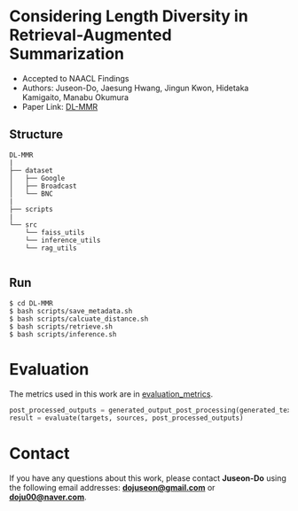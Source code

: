 # Considering Length Diversity in Retrieval-Augmented Summarization
* Accepted to NAACL Findings
* Authors: Juseon-Do, Jaesung Hwang, Jingun Kwon, Hidetaka Kamigaito, Manabu Okumura
* Paper Link: [DL-MMR]("")


## Structure
```
DL-MMR
|
├── dataset
│   ├── Google
│   ├── Broadcast
│   └── BNC
|   
├── scripts
|
└── src
    └── faiss_utils
    └── inference_utils
    └── rag_utils


```

## Run
```
$ cd DL-MMR
$ bash scripts/save_metadata.sh
$ bash scripts/calcuate_distance.sh
$ bash scripts/retrieve.sh
$ bash scripts/inference.sh
```


# Evaluation
The metrics used in this work are in [evaluation_metrics](https://github.com/JuseonDo/InstructCMP/evaluation).

```python
post_processed_outputs = generated_output_post_processing(generated_text)
result = evaluate(targets, sources, post_processed_outputs)
```

# Contact
If you have any questions about this work, please contact **Juseon-Do** using the following email addresses: **dojuseon@gmail.com** or **doju00@naver.com**. 

